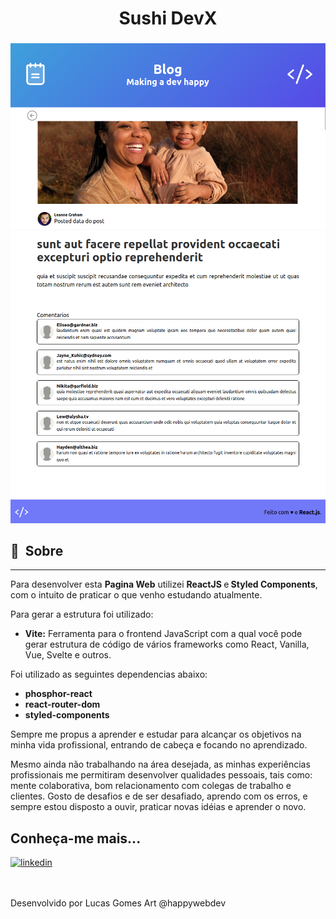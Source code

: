 <h1 align="center">Sushi DevX</h1>
<h3 align="center"></h3>

<p align="center">
   <img src="https://github.com/llucasgomes/blog-challenge/blob/main/src/assets/images/desc1.png" alt="Imagem Pagina de Descrição Post com Comentarios"/>  
   <img src="https://github.com/llucasgomes/blog-challenge/blob/main/src/assets/images/desc2.png" alt="Imagem Pagina de Descrição Post com Comentarios"/>  
  
</p>

## 🔖&nbsp; Sobre

---

Para desenvolver esta <strong>Pagina Web</strong> utilizei <strong>ReactJS </strong>e<strong> Styled Components</strong>, com o intuito de praticar o que venho estudando atualmente.

Para gerar a estrutura foi utilizado:

- <strong>Vite:</strong> Ferramenta para o frontend JavaScript com a qual você pode gerar estrutura de código de vários frameworks como React, Vanilla, Vue, Svelte e outros.

Foi utilizado as seguintes dependencias abaixo:

- <strong>phosphor-react</strong>
- <strong>react-router-dom</strong>
- <strong>styled-components</strong>

<!-- - <strong>Hooks</strong> -->

Sempre me propus a aprender e estudar para alcançar os objetivos na minha vida profissional, entrando de cabeça e focando no aprendizado.

Mesmo ainda não trabalhando na área desejada, as minhas experiências profissionais me permitiram desenvolver qualidades pessoais, tais como: mente colaborativa, bom relacionamento com colegas de trabalho e clientes. Gosto de desafios e de ser desafiado, aprendo com os erros, e sempre estou disposto a ouvir, praticar novas idéias e aprender o novo.
<br>

## Conheça-me mais...

[<img src='https://img.shields.io/badge/LinkedIn-0077B5?style=for-the-badge&logo=linkedin&logoColor=white' alt='linkedin' height='30'>](https://www.linkedin.com/in/llucasgomess/)

<br><br>
Desenvolvido por Lucas Gomes
Art @happywebdev
